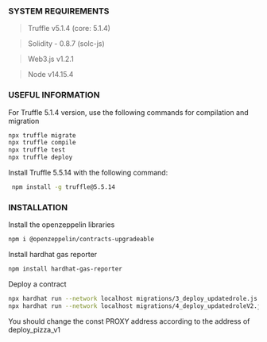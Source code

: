 ### SYSTEM REQUIREMENTS
> Truffle v5.1.4 (core: 5.1.4)

> Solidity - 0.8.7 (solc-js)

> Web3.js v1.2.1

> Node v14.15.4

### USEFUL INFORMATION

For Truffle 5.1.4 version, use the following commands for compilation and migration

```bash
npx truffle migrate
npx truffle compile
npx truffle test
npx truffle deploy
```

Install Truffle 5.5.14 with the following command: 

```bash
 npm install -g truffle@5.5.14
 ```


### INSTALLATION

Install the openzeppelin libraries

```bash
npm i @openzeppelin/contracts-upgradeable
```

Install hardhat gas reporter

```bash
npm install hardhat-gas-reporter
```
Deploy a contract

```bash 
npx hardhat run --network localhost migrations/3_deploy_updatedrole.js
npx hardhat run --network localhost migrations/4_deploy_updatedroleV2.js
```

You should change the const PROXY address according to the address of deploy_pizza_v1

